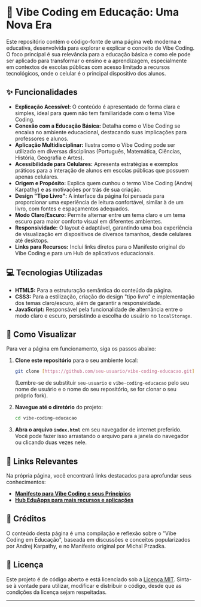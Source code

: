 # 🌟 Vibe Coding em Educação: Uma Nova Era

Este repositório contém o código-fonte de uma página web moderna e educativa, desenvolvida para explorar e explicar o conceito de Vibe Coding. O foco principal é sua relevância para a educação básica e como ele pode ser aplicado para transformar o ensino e a aprendizagem, especialmente em contextos de escolas públicas com acesso limitado a recursos tecnológicos, onde o celular é o principal dispositivo dos alunos.

## ✨ Funcionalidades

* **Explicação Acessível:** O conteúdo é apresentado de forma clara e simples, ideal para quem não tem familiaridade com o tema Vibe Coding.
* **Conexão com a Educação Básica:** Detalha como o Vibe Coding se encaixa no ambiente educacional, destacando suas implicações para professores e alunos.
* **Aplicação Multidisciplinar:** Ilustra como o Vibe Coding pode ser utilizado em diversas disciplinas (Português, Matemática, Ciências, História, Geografia e Artes).
* **Acessibilidade para Celulares:** Apresenta estratégias e exemplos práticos para a interação de alunos em escolas públicas que possuem apenas celulares.
* **Origem e Propósito:** Explica quem cunhou o termo Vibe Coding (Andrej Karpathy) e as motivações por trás de sua criação.
* **Design "Tipo Livro":** A interface da página foi pensada para proporcionar uma experiência de leitura confortável, similar à de um livro, com fontes e espaçamentos adequados.
* **Modo Claro/Escuro:** Permite alternar entre um tema claro e um tema escuro para maior conforto visual em diferentes ambientes.
* **Responsividade:** O layout é adaptável, garantindo uma boa experiência de visualização em dispositivos de diversos tamanhos, desde celulares até desktops.
* **Links para Recursos:** Inclui links diretos para o Manifesto original do Vibe Coding e para um Hub de aplicativos educacionais.

## 💻 Tecnologias Utilizadas

* **HTML5:** Para a estruturação semântica do conteúdo da página.
* **CSS3:** Para a estilização, criação do design "tipo livro" e implementação dos temas claro/escuro, além de garantir a responsividade.
* **JavaScript:** Responsável pela funcionalidade de alternância entre o modo claro e escuro, persistindo a escolha do usuário no `localStorage`.

## 🚀 Como Visualizar

Para ver a página em funcionamento, siga os passos abaixo:

1.  **Clone este repositório** para o seu ambiente local:
    ```bash
    git clone [https://github.com/seu-usuario/vibe-coding-educacao.git](https://github.com/seu-usuario/vibe-coding-educacao.git)
    ```
    (Lembre-se de substituir `seu-usuario` e `vibe-coding-educacao` pelo seu nome de usuário e o nome do seu repositório, se for clonar o seu próprio fork).

2.  **Navegue até o diretório** do projeto:
    ```bash
    cd vibe-coding-educacao
    ```

3.  **Abra o arquivo `index.html`** em seu navegador de internet preferido. Você pode fazer isso arrastando o arquivo para a janela do navegador ou clicando duas vezes nele.

## 🔗 Links Relevantes

Na própria página, você encontrará links destacados para aprofundar seus conhecimentos:

* [**Manifesto para Vibe Coding e seus Princípios**](https://zonaeducacional.github.io/vibemanifesto-lp/)
* [**Hub EduApps para mais recursos e aplicações**](https://zonaeducacional.github.io/hubeduapps/)

## 📜 Créditos

O conteúdo desta página é uma compilação e reflexão sobre o "Vibe Coding em Educação", baseada em discussões e conceitos popularizados por Andrej Karpathy, e no Manifesto original por Michal Przadka.

## 📄 Licença

Este projeto é de código aberto e está licenciado sob a [Licença MIT](LICENSE). Sinta-se à vontade para utilizar, modificar e distribuir o código, desde que as condições da licença sejam respeitadas.

---

